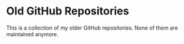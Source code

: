 # Old GitHub Repositories

This is a collection of my older GitHub repositories.
None of them are maintained anymore.
